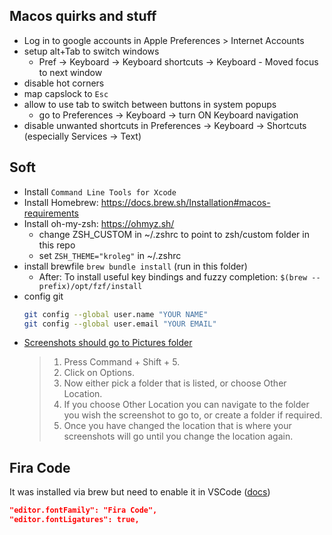 ## Macos quirks and stuff
- Log in to google accounts in Apple Preferences > Internet Accounts
- setup alt+Tab to switch windows
  - Pref -> Keyboard -> Keyboard shortcuts -> Keyboard - Moved focus to next window
- disable hot corners
- map capslock to `Esc`
- allow to use tab to switch between buttons in system popups
  - go to Preferences -> Keyboard -> turn ON Keyboard navigation
- disable unwanted shortcuts in Preferences -> Keyboard -> Shortcuts (especially Services -> Text)

## Soft
- Install `Command Line Tools for Xcode`
- Install Homebrew: https://docs.brew.sh/Installation#macos-requirements
- Install oh-my-zsh: https://ohmyz.sh/
  - change ZSH_CUSTOM in ~/.zshrc to point to zsh/custom folder in this repo
  - set `ZSH_THEME="kroleg"` in ~/.zshrc
- install brewfile
  `brew bundle install` (run in this folder)
  - After: To install useful key bindings and fuzzy completion:
    `$(brew --prefix)/opt/fzf/install`
- config git
  ```bash
  git config --global user.name "YOUR NAME"
  git config --global user.email "YOUR EMAIL"
  ```
- [Screenshots should go to Pictures folder](https://www.macworld.co.uk/how-to/change-where-mac-screenshots-savedt-3682381/)
  > 1. Press Command + Shift + 5.
  > 2. Click on Options.
  > 3. Now either pick a folder that is listed, or choose Other Location.
  > 4. If you choose Other Location you can navigate to the folder you wish the screenshot to go to, or create a folder if required.
  > 5. Once you have changed the location that is where your screenshots will go until you change the location again.

## Fira Code
It was installed via brew but need to enable it in VSCode ([docs](https://github.com/tonsky/FiraCode/wiki/VS-Code-Instructions))
```json
"editor.fontFamily": "Fira Code",
"editor.fontLigatures": true,
```

